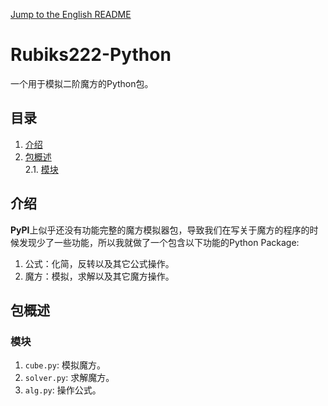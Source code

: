 [Jump to the English README](./README.md)

# Rubiks222-Python
一个用于模拟二阶魔方的Python包。

## 目录
 1. [介绍](#介绍)
 2. [包概述](#包概述)<br>
  2.1. [模块](#模块)

## 介绍
**PyPI**上似乎还没有功能完整的魔方模拟器包，导致我们在写关于魔方的程序的时候发现少了一些功能，所以我就做了一个包含以下功能的Python Package:
 1. 公式：化简，反转以及其它公式操作。
 2. 魔方：模拟，求解以及其它魔方操作。

## 包概述
### 模块
1. `cube.py`: 模拟魔方。
2. `solver.py`: 求解魔方。
3. `alg.py`: 操作公式。
